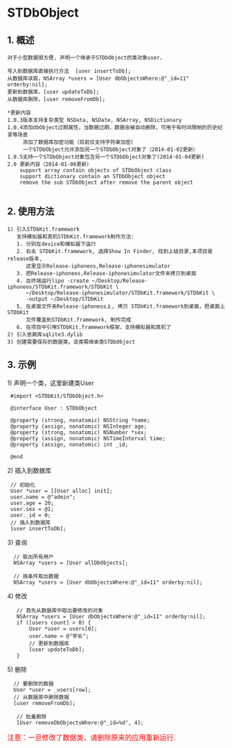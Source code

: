 <h1 id="stdbobject">STDbObject</h1>

<h2 id="1_"><strong>1. 概述</strong></h2>

<pre><code>对于小型数据很方便, 声明一个继承于STDbObject的类对象user，
</code></pre>

<pre><code>写入到数据库直接执行方法  [user insertToDb]; 
从数据库读取，NSArray *users = [User dbObjectsWhere:@"_id=11" orderby:nil];
更新到数据库，[user updateToDb];
从数据库删除，[user removeFromDb]; 
</code></pre>

<pre><code>*更新内容
1.0.3版本支持复杂类型 NSData, NSDate, NSArray, NSDictionary
1.0.4添加dbObject过期属性，当数据过期，数据会被自动删除，可用于有时间限制的历史纪录等场景
     添加了数据库加密功能（目前仅支持字符串加密）
     一个STDbObject允许添加另一个STDbObject对象了（2014-01-02更新）
1.0.5支持一个STDbObject对象包含另一个STDbObject对象了(2014-01-04更新)
2.0 更新内容（2014-01-06更新）
    support array contain objects of STDbObject class
    support dictionary contain an STDbObject object
    remove the sub STDbObject after remove the parent object

</code></pre>

<h2 id="2_"><strong>2. 使用方法</strong></h2>

<pre><code>1) 引入STDbKit.framework
   支持模拟器和真机STDbKit.framework制作方法:
   1. 分别在device和模拟器下运行
   2. 右击 STDbKit.framework, 选择Show In Finder, 找到上级目录,本项目是release版本,
      这里显示Release-iphoneos,Release-iphonesimulator
   3. 把Release-iphoneos,Release-iphonesimulator文件夹拷贝到桌面
   4. 在终端运行lipo -create ~/Desktop/Release-iphoneos/STDbKit.framework/STDbKit \
      ~/Desktop/Release-iphonesimulator/STDbKit.framework/STDbKit \
      -output ~/Desktop/STDbKit
   5. 在桌面文件夹Release-iphoneos上, 拷贝 STDbKit.framework到桌面，把桌面上 STDbKit 
      文件覆盖到STDbKit.framework, 制作完成
   6. 在项目中引用STDbKit.framework框架，支持模拟器和真机了
2) 引入依赖库sqlite3.dylib
3) 创建需要保存的数据类，该类需继承类STDbObject
</code></pre>

<h2 id="3_"><strong>3. 示例</strong></h2>

<p>1) 声明一个类，这里新建类User</p>

<pre><code> #import &lt;STDbKit/STDbObject.h&gt;

 @interface User : STDbObject

 @property (strong, nonatomic) NSString *name;
 @property (assign, nonatomic) NSInteger age;
 @property (strong, nonatomic) NSNumber *sex;
 @property (assign, nonatomic) NSTimeInterval time;
 @property (assign, nonatomic) int _id;

 @end
</code></pre>

<p>2) 插入到数据库</p>

<pre><code> // 初始化
 User *user = [[User alloc] init];
 user.name = @"admin";
 user.age = 20;
 user.sex = @1;
 user._id = 0;
 // 插入到数据库
 [user insertToDb];
</code></pre>

<p>3) 查询</p>

<pre><code>  // 取出所有用户
  NSArray *users = [User allDbObjects];

  // 按条件取出数据
  NSArray *users = [User dbObjectsWhere:@"_id=11" orderby:nil];
</code></pre>

<p>4) 修改</p>

<pre><code>   // 首先从数据库中取出要修改的对象
   NSArray *users = [User dbObjectsWhere:@"_id=11" orderby:nil];
   if ([users count] &gt; 0) {
       User *user = users[0];
       user.name = @"学长";
       // 更新到数据库
       [user updateToDb];
   }
</code></pre>

<p>5) 删除</p>

<pre><code>  // 要删除的数据
  User *user = _users[row];
  // 从数据库中删除数据
  [user removeFromDb];

   // 批量删除
   [User removeDbObjectsWhere:@"_id=%d", 4];
</code></pre>

<p>
    <font color="red" size="3">
    注意：一旦修改了数据类，请删除原来的应用重新运行.
    </font>
</p>
